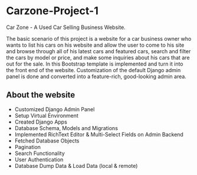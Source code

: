 # Carzone-Project-1

Car Zone - A Used Car Selling Business Website. 

The basic scenario of this project is a website for a car business owner who wants to list his cars on his website and allow the user to come to his site and browse through all of his latest cars and featured cars, search and filter the cars by model or price, and make some inquiries about his cars that are out for the sale.
In this Bootstrap template is implemented and turn it into the front end of the website. Customization of the default Django admin panel is done and converted into a feature-rich, good-looking admin area.

## About the website

- Customized Django Admin Panel
- Setup Virtual Environment
- Created Django Apps
- Database Schema, Models and Migrations
- Implemented RichText Editor & Multi-Select Fields on Admin Backend
- Fetched Database Objects
- Pagination
- Search Functionality
- User Authentication
- Database Dump Data & Load Data (local & remote)
